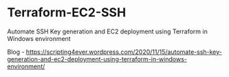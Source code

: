 # Terraform-EC2-SSH
Automate SSH Key generation and EC2 deployment using Terraform in Windows environment

Blog - https://scripting4ever.wordpress.com/2020/11/15/automate-ssh-key-generation-and-ec2-deployment-using-terraform-in-windows-environment/
